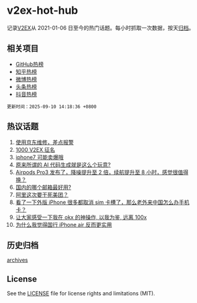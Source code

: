 # v2ex-hot-hub

 记录[V2EX](https://www.v2ex.com/)从 2021-01-06 日至今的热门话题。每小时抓取一次数据，按天[归档](archives)。
 
 ## 相关项目

- [GitHub热榜](https://github.com/lonnyzhang423/github-hot-hub)
- [知乎热榜](https://github.com/lonnyzhang423/zhihu-hot-hub)
- [微博热榜](https://github.com/lonnyzhang423/weibo-hot-hub)
- [头条热榜](https://github.com/lonnyzhang423/toutiao-hot-hub)
- [抖音热榜](https://github.com/lonnyzhang423/douyin-hot-hub)


 `更新时间：2025-09-10 14:18:36 +0800`

## 热议话题

1. [使用京东维修，差点报警](https://www.v2ex.com/t/1158154)
1. [1000 V2EX 征名](https://www.v2ex.com/t/1158222)
1. [iphone7 可能卖爆哦](https://www.v2ex.com/t/1158153)
1. [原来所谓的 AI 代码生成就是这么个玩意?](https://www.v2ex.com/t/1158250)
1. [Airpods Pro3 发布了，降噪提升至 2 倍，续航提升至 8 小时，感觉很值得换？](https://www.v2ex.com/t/1158128)
1. [国内的哪个邮箱最好用?](https://www.v2ex.com/t/1158085)
1. [阿里这次要干死美团？](https://www.v2ex.com/t/1158052)
1. [看了一下外版 iPhone 很多都取消 sim 卡槽了，那么老外来中国怎么办手机卡？](https://www.v2ex.com/t/1158156)
1. [让大家感受一下我在 okx 的神操作, 以我为鉴, 远离 100x](https://www.v2ex.com/t/1158042)
1. [为什么我觉得国行 iPhone air 反而更实用](https://www.v2ex.com/t/1158168)

## 历史归档

[archives](archives)

## License

See the [LICENSE](LICENSE) file for license rights and limitations (MIT).
